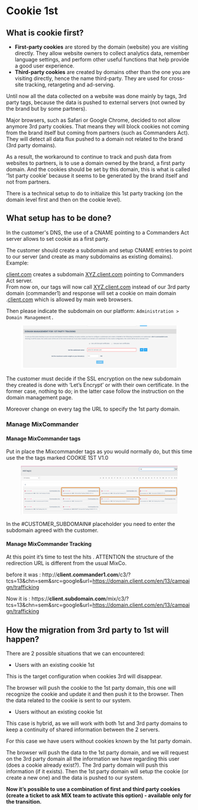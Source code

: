 # Cookie 1st

## What is cookie first?

* **First-party cookies** are stored by the domain (website) you are visiting directly. They allow website owners to collect analytics data, remember language settings, and perform other useful functions that help provide a good user experience.
* **Third-party cookies** are created by domains other than the one you are visiting directly, hence the name third-party. They are used for cross-site tracking, retargeting and ad-serving.

Until now all the data collected on a website was done mainly by tags, 3rd party tags, because the data is pushed to external servers (not owned by the brand but by some partners).

Major browsers, such as Safari or Google Chrome, decided to not allow anymore 3rd party cookies. That means they will block cookies not coming from the brand itself but coming from partners (such as Commanders Act). They will detect all data flux pushed to a domain not related to the brand (3rd party domains).

As a result, the workaround to continue to track and push data from websites to partners, is to use a domain owned by the brand, a first party domain. And the cookies should be set by this domain, this is what is called ‘1st party cookie’ because it seems to be generated by the brand itself and not from partners.

There is a technical setup to do to initialize this 1st party tracking (on the domain level first and then on the cookie level).

## What setup has to be done?

In the customer's DNS, the use of a CNAME pointing to a Commanders Act server allows to set cookie as a first party.

The customer should create a subdomain and setup CNAME entries to point to our server (and create as many subdomains as existing domains).\
Example:

[client.com](http://client1.com/) creates a subdomain [XYZ.client.com](http://pheonix.client1.com/) pointing to Commanders Act server.\
From now on, our tags will now call [XYZ.client.com](http://pheonix.client1.com/) instead of our 3rd party domain (commander1) and response will set a cookie on main domain .[client.com](http://client1.com/) which is allowed by main web browsers.

Then please indicate the subdomain on our platform: `Administration > Domain Management.`

<figure><img src="../../.gitbook/assets/image (3) (1) (1) (1) (1) (1).png" alt=""><figcaption></figcaption></figure>

The customer must decide if the SSL encryption on the new subdomain they created is done with ‘Let’s Encrypt’ or with their own certificate. In the former case, nothing to do; in the latter case follow the instruction on the domain management page.

Moreover change on every tag the URL to specify the 1st party domain.

### Manage MixCommander&#x20;

#### Manage MixCommander tags

Put in place the Mixcommander tags as you would normally do, but this time use the the tags marked COOKIE 1ST V1.0

<figure><img src="../../.gitbook/assets/image (4) (1) (1).png" alt=""><figcaption></figcaption></figure>

In the #CUSTOMER\_SUBDOMAIN# placeholder you need to enter the subdomain agreed with the customer.

#### Manage MixCommander Tracking

At this point it’s time to test the hits . ATTENTION the structure of the redirection URL is different from the usual MixCo.&#x20;

before it was : http://**client.commander1.com**/c3/?tcs=13\&chn=sem\&src=google\&url=https://domain.client.com/en/13/campaign/trafficking

Now it is : https://**client.subdomain.com**/mix/c3/?tcs=13\&chn=sem\&src=google\&url=https://domain.client.com/en/13/campaign/trafficking    &#x20;



## How the migration from 3rd party to 1st will happen?

There are 2 possible situations that we can encountered:

* Users with an existing cookie 1st

This is the target configuration when cookies 3rd will disappear.

The browser will push the cookie to the 1st party domain, this one will recognize the cookie and update it and then push it to the browser. Then the data related to the cookie is sent to our system.

* Users without an existing cookie 1st

This case is hybrid, as we will work with both 1st and 3rd party domains to keep a continuity of shared information between the 2 servers.

For this case we have users without cookies known by the 1st party domain.

The browser will push the data to the 1st party domain, and we will request on the 3rd party domain all the information we have regarding this user (does a cookie already exist?). The 3rd party domain will push this information (if it exists). Then the 1st party domain will setup the cookie (or create a new one) and the data is pushed to our system.

**Now it’s possible to use a combination of first and third party cookies (create a ticket to ask MIX team to activate this option) - available only for the transition.**&#x20;

